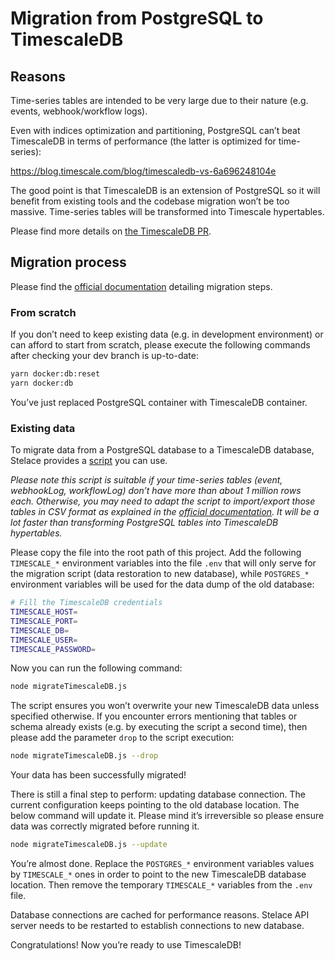 # Migration from PostgreSQL to TimescaleDB

## Reasons

Time-series tables are intended to be very large due to their nature (e.g. events, webhook/workflow logs).

Even with indices optimization and partitioning, PostgreSQL can’t beat TimescaleDB in terms of performance (the latter is optimized for time-series):

https://blog.timescale.com/blog/timescaledb-vs-6a696248104e

The good point is that TimescaleDB is an extension of PostgreSQL so it will benefit from existing tools and the codebase migration won’t be too massive.
Time-series tables will be transformed into Timescale hypertables.

Please find more details on [the TimescaleDB PR](https://github.com/stelace/stelace/pull/349).

## Migration process

Please find the [official documentation](https://docs.timescale.com/latest/getting-started/migrating-data) detailing migration steps.

### From scratch

If you don’t need to keep existing data (e.g. in development environment) or can afford to start from scratch, please execute the following commands after checking your dev branch is up-to-date:

```sh
yarn docker:db:reset
yarn docker:db
```

You’ve just replaced PostgreSQL container with TimescaleDB container.

### Existing data

To migrate data from a PostgreSQL database to a TimescaleDB database, Stelace provides a [script](../scripts/migrateToTimescaleDB.js) you can use.

*Please note this script is suitable if your time-series tables (event, webhookLog, workflowLog) don’t have more than about 1 million rows each. Otherwise, you may need to adapt the script to import/export those tables in CSV format as explained in the [official documentation](https://docs.timescale.com/latest/getting-started/migrating-data). It will be a lot faster than transforming PostgreSQL tables into TimescaleDB hypertables.*

Please copy the file into the root path of this project. Add the following `TIMESCALE_*` environment variables into the file `.env` that will only serve for the migration script (data restoration to new database), while `POSTGRES_*` environment variables will be used for the data dump of the old database:

```sh
# Fill the TimescaleDB credentials
TIMESCALE_HOST=
TIMESCALE_PORT=
TIMESCALE_DB=
TIMESCALE_USER=
TIMESCALE_PASSWORD=
```

Now you can run the following command:

```sh
node migrateTimescaleDB.js
```

The script ensures you won’t overwrite your new TimescaleDB data unless specified otherwise. If you encounter errors mentioning that tables or schema already exists (e.g. by executing the script a second time), then please add the parameter `drop` to the script execution:

```sh
node migrateTimescaleDB.js --drop
```

Your data has been successfully migrated!

There is still a final step to perform: updating database connection.
The current configuration keeps pointing to the old database location. The below command will update it.
Please mind it’s irreversible so please ensure data was correctly migrated before running it.

```sh
node migrateTimescaleDB.js --update
```

You’re almost done. Replace the `POSTGRES_*` environment variables values by `TIMESCALE_*` ones in order to point to the new TimescaleDB database location. Then remove the temporary `TIMESCALE_*` variables from the `.env` file.

Database connections are cached for performance reasons. Stelace API server needs to be restarted to establish connections to new database.

Congratulations! Now you’re ready to use TimescaleDB!
